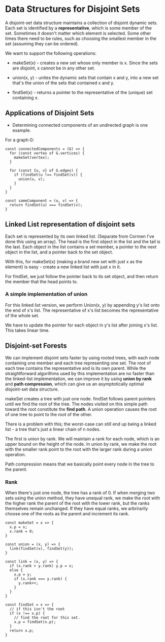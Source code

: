 # Data Structures for Disjoint Sets

A disjoint-set data structure maintains a collection of disjoint dynamic sets. Each set is identified by a **representative**, which is some member of the set. Sometimes it doesn't matter which element is selected. Some other times there need to be rules, such as choosing the smallest member in the set (assuming they can be ordered).

We want to support the following operations:

- makeSet(x) - creates a new set whose only member is x. Since the sets are disjoint, x cannot be in any other set.

- union(x, y) - unites the dynamic sets that contain x and y, into a new set that's the union of the sets that contained x and y.

- findSet(x) - returns a pointer to the representative of the (unique) set containing x.

## Applications of Disjoint Sets

- Determining connected components of an undirected graph is one example.

For a graph G:

```
const connectedComponents = (G) => {
  for (const vertex of G.vertices) {
    makeSet(vertex);
  }

  for (const {u, v} of G.edges) {
    if (findSet(u !== findSet(v)) {
      union(u, v);
    }
  }
}

const sameComponent = (u, v) => {
  return findSet(u) === findSet(v);
}

```

## Linked List representation of disjoint sets

Each set is represented by its own linked list. (Separate from Cormen I've done this using an array). The head is the first object in the list and the tail is the last. Each object in the list contains a set member, a pointer to the next object in the list, and a pointer back to the set object.

With this, for makeSet(x) (making a brand new set with just x as the element) is easy - create a new linked list with just x in it.

For findSet, we just follow the pointer back to its set object, and then return the member that the head points to.

### A simple implementation of union

For this linked list version, we perform Union(x, y) by appending y's list onto the end of x's list. The representative of x's list becomes the representative of the whole set.

We have to update the pointer for each object in y's list after joining x's list. This takes linear time.

## Disjoint-set Forests

We can implement disjoint sets faster by using rooted trees, with each node containing one member and each tree representing one set. The root of each tree contains the representative and is its own parent. While the straightforward algorithms used by this implementation are no faster than the linked-list implementation, we can improve it by using **union by rank** and **path compression**, which can give us an asymptotically optimal disjoint-set data structure.

makeSet creates a tree with just one node. findSet follows parent pointers until we find the root of the tree. The nodes visited on this simple path toward the root constitute the **find path**. A union operation causes the root of one tree to point to the root of the other.

There is a problem with this; the worst-case can still end up being a linked list - a tree that's just a linear chain of n nodes.

The first is union by rank. We will maintain a rank for each node, which is an upper bound on the height of the node. In union by rank, we make the root with the smaller rank point to the root with the larger rank during a union operation.

Path compression means that we basically point every node in the tree to the parent.

### Rank

When there's just one node, the tree has a rank of 0. If when merging two sets using the union method, they have unequal rank, we make the root with the higher rank the parent of the root with the lower rank, but the ranks themselves remain unchanged. If they have equal ranks, we arbrirarily choose one of the roots as the parent and increment its rank.

```
const makeSet = x => {
  x.p = x;
  x.rank = 0;
}

const union = (x, y) => {
  link(findSet(x), findSet(y));
}

const link = (x, y) => {
  if (x.rank > y.rank) y.p = x;
  else {
    x.p = y;
    if (x.rank === y.rank) {
      y.rank++;
    }
  }
}

const findSet = x => {
  // if this isn't the root
  if (x !== x.p) {
    // find the root for this set.
    x.p = findSet(x.p);
  }
  return x.p;
}
```
